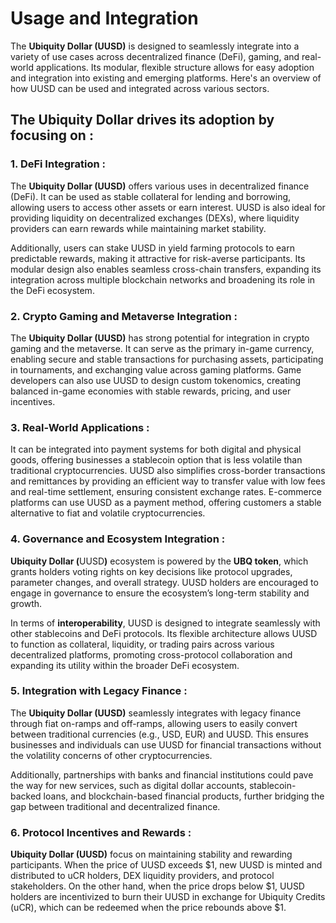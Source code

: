 # Usage and Integration

The **Ubiquity Dollar (UUSD)** is designed to seamlessly integrate into a variety of use cases across decentralized finance (DeFi), gaming, and real-world applications. Its modular, flexible structure allows for easy adoption and integration into existing and emerging platforms. Here's an overview of how UUSD can be used and integrated across various sectors.

## **The Ubiquity Dollar drives its adoption by focusing on :**

### 1. **DeFi Integration :**

The **Ubiquity Dollar (UUSD)** offers various uses in decentralized finance (DeFi). It can be used as stable collateral for lending and borrowing, allowing users to access other assets or earn interest. UUSD is also ideal for providing liquidity on decentralized exchanges (DEXs), where liquidity providers can earn rewards while maintaining market stability.&#x20;

Additionally, users can stake UUSD in yield farming protocols to earn predictable rewards, making it attractive for risk-averse participants. Its modular design also enables seamless cross-chain transfers, expanding its integration across multiple blockchain networks and broadening its role in the DeFi ecosystem.

### 2. **Crypto Gaming and Metaverse Integration :**&#x20;

The **Ubiquity Dollar (UUSD)** has strong potential for integration in crypto gaming and the metaverse. It can serve as the primary in-game currency, enabling secure and stable transactions for purchasing assets, participating in tournaments, and exchanging value across gaming platforms. Game developers can also use UUSD to design custom tokenomics, creating balanced in-game economies with stable rewards, pricing, and user incentives.

### 3. **Real-World Applications :**&#x20;

It can be integrated into payment systems for both digital and physical goods, offering businesses a stablecoin option that is less volatile than traditional cryptocurrencies. UUSD also simplifies cross-border transactions and remittances by providing an efficient way to transfer value with low fees and real-time settlement, ensuring consistent exchange rates. E-commerce platforms can use UUSD as a payment method, offering customers a stable alternative to fiat and volatile cryptocurrencies.

### 4. **Governance and Ecosystem Integration :**&#x20;

**Ubiquity Dollar (**&#x55;US&#x44;**)** ecosystem is powered by the **UBQ token**, which grants holders voting rights on key decisions like protocol upgrades, parameter changes, and overall strategy. UUSD holders are encouraged to engage in governance to ensure the ecosystem’s long-term stability and growth.

In terms of **interoperability**, UUSD is designed to integrate seamlessly with other stablecoins and DeFi protocols. Its flexible architecture allows UUSD to function as collateral, liquidity, or trading pairs across various decentralized platforms, promoting cross-protocol collaboration and expanding its utility within the broader DeFi ecosystem.

### 5. **Integration with Legacy Finance :** &#x20;

The **Ubiquity Dollar (UUSD)** seamlessly integrates with legacy finance through fiat on-ramps and off-ramps, allowing users to easily convert between traditional currencies (e.g., USD, EUR) and UUSD. This ensures businesses and individuals can use UUSD for financial transactions without the volatility concerns of other cryptocurrencies.&#x20;

Additionally, partnerships with banks and financial institutions could pave the way for new services, such as digital dollar accounts, stablecoin-backed loans, and blockchain-based financial products, further bridging the gap between traditional and decentralized finance.

### 6. **Protocol Incentives and Rewards :**&#x20;

**Ubiquity Dollar (UUSD)** focus on maintaining stability and rewarding participants. When the price of UUSD exceeds $1, new UUSD is minted and distributed to uCR holders, DEX liquidity providers, and protocol stakeholders. On the other hand, when the price drops below $1, UUSD holders are incentivized to burn their UUSD in exchange for Ubiquity Credits (uCR), which can be redeemed when the price rebounds above $1.


